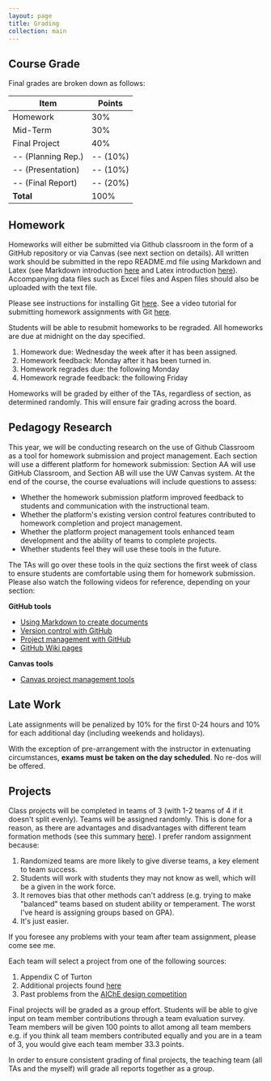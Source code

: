 ```yaml
---
layout: page
title: Grading
collection: main
---
```


## Course Grade

Final grades are broken down as follows:

| **Item**           | **Points**    |
| ------------------ | ------------- |
| Homework           | 30%           |
| Mid-Term           | 30%           |
| Final Project      | 40%           |
| -- (Planning Rep.) | -- (10%)      |
| -- (Presentation)  | -- (10%)      |
| -- (Final Report)  | -- (20%)      |
| **Total**          | 100%          |

## Homework

Homeworks will either be submitted via Github classroom in the form of a GitHub repository or via Canvas (see next section on details). All written work should be submitted in the repo README.md file using Markdown and Latex (see Markdown introduction [here](https://www.markdownguide.org/basic-syntax/) and Latex introduction [here](https://www.overleaf.com/learn/latex/Mathematical_expressions)). Accompanying data files such as Excel files and Aspen files should also be uploaded with the text file.

Please see instructions for installing Git [here](https://uwescience.github.io/2019-10-01-uw/). See a video tutorial for submitting homework assignments with Git [here](https://uw.hosted.panopto.com/Panopto/Pages/Viewer.aspx?id=847f11be-1154-4c41-9d10-aaff0122ebd7).

Students will be able to resubmit homeworks to be regraded. All homeworks are due at midnight on the day specified.

1. Homework due: Wednesday the week after it has been assigned.
2. Homework feedback: Monday after it has been turned in.
3. Homework regrades due: the following Monday
4. Homework regrade feedback: the following Friday

Homeworks will be graded by either of the TAs, regardless of section, as determined randomly. This will ensure fair grading across the board.

## Pedagogy Research

This year, we will be conducting research on the use of Github Classroom as a tool for homework submission and project management. Each section will use a different platform for homework submission: Section AA will use GitHub Classroom, and Section AB will use the UW Canvas system. At the end of the course, the course evaluations will include questions to assess:

* Whether the homework submission platform improved feedback to students and communication with the instructional team.
* Whether the platform's existing version control features contributed to homework completion and project management.
* Whether the platform project management tools enhanced team development and the ability of teams to complete projects.
* Whether students feel they will use these tools in the future.

The TAs will go over these tools in the quiz sections the first week of class to ensure students are comfortable using them for homework submission. Please also watch the following videos for reference, depending on your section:

**GitHub tools**

* [Using Markdown to create documents](https://uw.hosted.panopto.com/Panopto/Pages/Viewer.aspx?id=50dfe599-d18a-4ff1-b209-ab1b010947f8)
* [Version control with GitHub](https://uw.hosted.panopto.com/Panopto/Pages/Viewer.aspx?id=0fb31d40-91fb-48b8-9bc9-ab1b010d6507)
* [Project management with GitHub](https://uw.hosted.panopto.com/Panopto/Pages/Viewer.aspx?id=ae1bd374-defc-4d64-bb9f-ab1b0114a60b)
* [GitHub Wiki pages](https://uw.hosted.panopto.com/Panopto/Pages/Viewer.aspx?id=f16e0518-9875-48b5-a9bd-ab1b011f406c)

**Canvas tools**

* [Canvas project management tools](https://uw.hosted.panopto.com/Panopto/Pages/Viewer.aspx?id=c929ab25-c487-4771-bd80-ab1b01678d04)

## Late Work

Late assignments will be penalized by 10% for the first 0-24 hours and 10% for each additional day (including weekends and holidays).

With the exception of pre-arrangement with the instructor in extenuating circumstances, **exams must be taken on the day scheduled**. No re-dos will be offered.

## Projects

Class projects will be completed in teams of 3 (with 1-2 teams of 4 if it doesn't split evenly). Teams will be assigned randomly. This is done for a reason, as there are advantages and disadvantages with different team formation methods (see this summary [here](http://facultyguidetoteamwork.umn.edu/how-do-i-form-successful-teams)). I prefer random assignment because:

1. Randomized teams are more likely to give diverse teams, a key element to team success.
2. Students will work with students they may not know as well, which will be a given in the work force.
3. It removes bias that other methods can't address (e.g. trying to make "balanced" teams based on student ability or temperament. The worst I've heard is assigning groups based on GPA).
4. It's just easier.

If you foresee any problems with your team after team assignment, please come see me.

Each team will select a project from one of the following sources:

1. Appendix C of Turton
2. Additional projects found [here](https://richardturton.faculty.wvu.edu/projects)
3. Past problems from the [AIChE design competition](https://www.aiche.org/community/students/student-design-competition/past-problems)

Final projects will be graded as a group effort. Students will be able to give input on team member contributions through a team evaluation survey. Team members will be given 100 points to allot among all team members e.g. if you think all team members contributed equally and you are in a team of 3, you would give each team member 33.3 points.

In order to ensure consistent grading of final projects, the teaching team (all TAs and the myself) will grade all reports together as a group.
